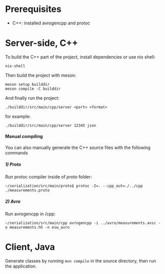 # Prerequisites
- C++: installed avrogencpp and protoc
# Server-side, C++
To build the C++ part of the project, install dependencies or use nix shell:

	nix-shell

Then build the project with meson:

	meson setup builddir
	meson compile -C builddir

And finally run the project:

	./builddir/src/main/cpp/server <port> <format>

for example:

    ./builddir/src/main/cpp/server 12345 json

#### Manual compiling
You can also manually generate the C++ source files with the following commands
##### 1) Proto
Run protoc compiler inside of *proto* folder:

```
~/serialization/src/main/proto$ protoc -I=. --cpp_out=./../cpp ./measurements.proto
```
##### 2) Avro
Run avrogencpp in /cpp:
```
~/serialization/src/main/cpp avrogencpp -i ../avro/measurements.avsc -o measurements.hh -n esw_avro
```
# Client, Java
Generate classes by running `mvn compile` in the source directory, then run the application.


